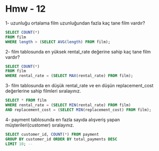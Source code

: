 # Hmw - 12
1- uzunluğu ortalama film uzunluğundan fazla kaç tane film vardır?
```sql
SELECT COUNT(*) 
FROM film 
WHERE length > (SELECT AVG(length) FROM film);
```
2- film tablosunda en yüksek rental_rate değerine sahip kaç tane film vardır?
```sql
SELECT COUNT(*) 
FROM film 
WHERE rental_rate = (SELECT MAX(rental_rate) FROM film);
```

3- film tablosunda en düşük rental_rate ve en düşün replacement_cost 
değerlerine sahip filmleri sıralayınız.
```sql
SELECT * FROM film 
WHERE rental_rate = (SELECT MIN(rental_rate) FROM film)
AND replacement_cost = (SELECT MIN(replacement_cost) FROM film);
```
4- payment tablosunda en fazla sayıda alışveriş yapan müşterileri(customer) sıralayınız.
```sql
SELECT customer_id, COUNT(*) FROM payment 
GROUP BY customer_id ORDER BY total_payments DESC
LIMIT 10; -- 
```